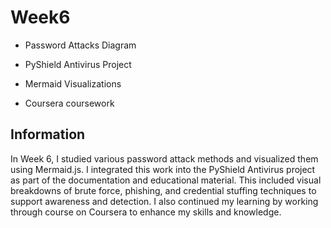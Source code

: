 # Week6

- Password Attacks Diagram

- PyShield Antivirus Project

- Mermaid Visualizations
- Coursera coursework

## Information
In Week 6, I studied various password attack methods and visualized them using Mermaid.js.
I integrated this work into the PyShield Antivirus project as part of the documentation and educational material. This included visual breakdowns of brute force, phishing, and credential stuffing techniques to support awareness and detection. I also continued my learning by working through course on Coursera to enhance my skills and knowledge.
